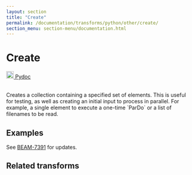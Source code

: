 ```yaml
---
layout: section
title: "Create"
permalink: /documentation/transforms/python/other/create/
section_menu: section-menu/documentation.html
---
```

<!--
Licensed under the Apache License, Version 2.0 (the "License");
you may not use this file except in compliance with the License.
You may obtain a copy of the License at

http://www.apache.org/licenses/LICENSE-2.0

Unless required by applicable law or agreed to in writing, software
distributed under the License is distributed on an "AS IS" BASIS,
WITHOUT WARRANTIES OR CONDITIONS OF ANY KIND, either express or implied.
See the License for the specific language governing permissions and
limitations under the License.
-->
# Create
<table align="left">
    <a target="_blank" class="button"
        href="https://beam.apache.org/releases/pydoc/current/apache_beam.transforms.core.html#apache_beam.transforms.core.Create">
      <img src="https://beam.apache.org/images/logos/sdks/python.png" width="20px" height="20px" />
      Pydoc
    </a>
</table>
<br>
Creates a collection containing a specified set of elements. This is
useful for testing, as well as creating an initial input to process
in parallel. For example, a single element to execute a one-time
`ParDo` or a list of filenames to be read.

## Examples
See [BEAM-7391](https://issues.apache.org/jira/browse/BEAM-7391) for updates. 

## Related transforms